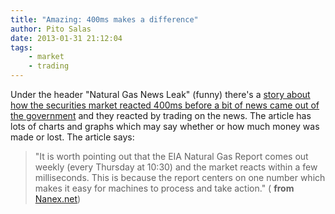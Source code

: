 ```yaml
---
title: "Amazing: 400ms makes a difference"
author: Pito Salas
date: 2013-01-31 21:12:04
tags:
    - market
    - trading
---
```



Under the header "Natural Gas News Leak" (funny) there's a [story about how
the securities market reacted 400ms before a bit of news came out of the
government](<http://www.nanex.net/aqck2/4090.html>) and they reacted by
trading on the news. The article has lots of charts and graphs which may say
whether or how much money was made or lost. The article says:

> "It is worth pointing out that the EIA Natural Gas Report comes out weekly
> (every Thursday at 10:30) and the market reacts within a few milliseconds.
> This is because the report centers on one number which makes it easy for
> machines to process and take action." ( **from**
> [Nanex.net](<http://www.nanex.net/aqck2/4090.html>))


